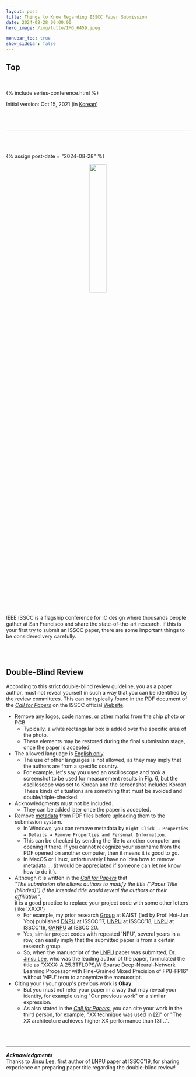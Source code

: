 ```yaml
---
layout: post
title: Things to Know Regarding ISSCC Paper Submission
date: 2024-08-28 00:00:00
hero_image: /img/tutto/IMG_6459.jpeg

menubar_toc: true
show_sidebar: false
---
```


## Top

<br>

<!-- Series -->
{% include series-conference.html %}

<!-- CSS -->
<style>
/* TOC */
.contents {position: sticky; top: 10%;}
</style>

<!-- Javascript -->
<script src="https://kit.fontawesome.com/46ff08c48c.js" crossorigin="anonymous"></script>

<!-- Version -->
<i class="fa-regular fa-calendar-check fa-lg"></i> Initial version: Oct 15, 2021 (in <a href="https://tuttozurich.tistory.com/45" target="_blank">Korean</a>)<br>

<br><br>

---

<br><br>

<!---------->
<!-- Main -->
<!---------->

{% assign post-date = "2024-08-28" %}

<center><img src='{{ site.base_url }}{{ site.image_dir }}/icons/logo--isscc.png' style='width:30%'></center>

<br><br>

IEEE ISSCC is a flagship conference for IC design where thousands people gather at San Francisco and share the state-of-the-art research. If this is your first try to submit an ISSCC paper, there are some important things to be considered very carefully.

<br><br>

## Double-Blind Review

According to this strict double-blind review guideline, you as a paper author, must not reveal yourself in such a way that you can be identified by the review committees. This can be typically found in the PDF document of the <a href="https://submissions.mirasmart.com/ISSCC2025/PDF/ISSCC2025CFP.pdf" target="_blank">*Call for Papers*</a> on the ISSCC official <a href="https://www.isscc.org/call-for-papers-overview" target="_blank">Website</a>.

- Remove any <u>logos, code names, or other marks</u> from the chip photo or PCB.
  - Typically, a white rectangular box is added over the specific area of the photo.
  - These elements may be restored during the final submission stage, once the paper is accepted.
- The allowed language is <u>English only</u>.
  - The use of other languages is not allowed, as they may imply that the authors are from a specific country.
  - For example, let's say you used an oscilloscope and took a screenshot to be used for measurement results in Fig. 6, but the oscilloscope was set to Korean and the screenshot includes Korean. <i class="fa-regular fa-face-surprise fa-lg"></i> These kinds of situations are something that must be avoided and double/triple-checked.
- Acknowledgments must not be included.
  - They can be added later once the paper is accepted.
- Remove <u>metadata</u> from PDF files before uploading them to the submission system.
  - In <i class="fa-brands fa-windows"></i> Windows, you can remove metadata by `Right Click → Properties → Details → Remove Properties and Personal Information`.
  - This can be checked by sending the file to another computer and opening it there. If you cannot recognize your username from the PDF opened on another computer, then it means it is good to go.
  - In <i class="fa-brands fa-apple fa-lg"></i> MacOS or <i class="fa-brands fa-linux fa-xl"></i> Linux, unfortunately I have no idea how to remove metadata ... <i class="fa-regular fa-face-sad-tear fa-lg"></i> (it would be appreciated if someone can let me know how to do it <i class="fa-regular fa-face-laugh fa-lg"></i>).
- Although it is written in the <a href="https://submissions.mirasmart.com/ISSCC2025/PDF/ISSCC2025CFP.pdf" target="_blank">*Call for Papers*</a> that<br>
  *"The submission site allows authors to modify the title (“Paper Title (blinded)”) if the intended title would reveal the authors or their affiliation"*,<br>
  it is a good practice to replace your project code with some other letters (like 'XXXX')
  - For example, my prior research <a href="http://ssl.kaist.ac.kr" target="_blank">Group</a> at KAIST (led by Prof. Hoi-Jun Yoo) published <a href="https://doi.org/10.1109/ISSCC.2017.7870350" target="_blank">DNPU</a> at ISSCC'17, <a href="https://doi.org/10.1109/ISSCC.2018.8310262" target="_blank">UNPU</a> at ISSCC'18, <a href="https://doi.org/10.1109/ISSCC.2019.8662302" target="_blank">LNPU</a> at ISSCC'19, <a href="https://doi.org/10.1109/ISSCC19947.2020.9062989" target="_blank">GANPU</a> at ISSCC'20.
  - Yes, similar project codes with repeated 'NPU', several years in a row, can easily imply that the submitted paper is from a certain research group.
  - So, when the manuscript of the <a href="https://doi.org/10.1109/ISSCC.2019.8662302" target="_blank">LNPU</a> paper was submitted, Dr. <a href="https://www.linkedin.com/in/jinsulee/" target="_blank">Jinsu Lee</a>, who was the leading author of the paper, formulated the title as "XXXX: A 25.3TFLOPS/W Sparse Deep-Neural-Network Learning Processor with Fine-Grained Mixed Precision of FP8-FP16" without 'NPU' term to anonymize the manuscript.
- Citing your / your group's previous work is **Okay**.
  - But you must not refer your paper in a way that may reveal your identity, for example using "Our previous work" or a similar expression.
  - As also stated in the <a href="https://submissions.mirasmart.com/ISSCC2025/PDF/ISSCC2025CFP.pdf" target="_blank">*Call for Papers*</a>, you can cite your work in the third person, for example, "XX technique was used in [2]" or "The XX architecture achieves higher XX performance than [3] ..".

<br><br>

---

***Acknowledgments***<br>
Thanks to <a href="https://www.linkedin.com/in/jinsulee/" target="_blank">Jinsu Lee</a>, first author of <a href="https://doi.org/10.1109/ISSCC.2019.8662302" target="_blank">LNPU</a> paper at ISSCC'19, for sharing experience on preparing paper title regarding the double-blind review!
